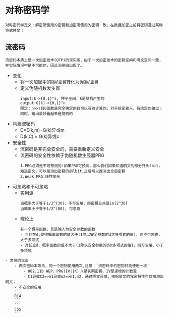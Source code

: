 # 对称密码学
    对称密码学定义：解密所使用的密钥和加密所使用的密钥一致，在数据加密之前将密钥通过某种方式共享；
    
## 流密码
    流密码本质上是一次加密技术(OTP)的现实版，由于一次加密技术的密钥空间和明文空间一致，在实际情况中是不可能的，因此流密码出现了。
  - 变化<br>
    - 将一次加密中的`随机密钥`转化为`伪随机密钥`
    - 定义伪随机数发生器
       ```
       input:k->{0,1}^s, 种子空间，k是随机产生的
       output:G(k)->{0,1}^n
       限定：n>>s且G函数是完全确定的且可以有效计算的，对于给定输入，有给定的输出；
       同时，输出最好看起来是随机的
       ```
  - 构建流密码
    - C=E(k,m)=G(k)异或m
    - D(k,C) = G(k)异或c
  - 安全性
    - 流密码是非完全安全的，需要重新定义安全
    - 流密码的安全性依赖于伪随机数生辰器PRG
        ```
        1.PRG必须是不可预测的:如果PRG可预测，那么我们如果知道明文的部分开头lbit，知道密文，可以推测出密钥的前lbit,之后可以推测出全部密钥
        2.Weak PRG:线性同余
        ```
   - 可忽略和不可忽略
        - 实用派
            ```
            当概率大于等于1/2^(30)，不可忽略，即密钥总共是1G(2^30)
            当概率小于等于1/2^(80), 可忽略
            ```
        - 理论上
            ```
            有一个概率函数，其是输入为安全参数的函数
            - 当存在d,使得概率函数的值大于(1除以安全参数的d次多项式的值)，则不可忽略，大于多项式
            - 对任意d，概率函数的值不大于(1除以安全参数的d次多项式的值)，则可忽略，小于多项式
            ```
    - 常见的攻击
        - 两次密码本攻击，同一个密钥使用两次,注意：`流密码中的密钥只能使用一次`
            - 802.11b WEP，PRG(IV||K),k是长期密钥，IV是递增的计数量
            - C1异或C2=>m1异或m2=>m1,m2，通过明文异或，根据英文的冗余特性可以推测出明文；
        - 不安全的应用
        ```
        RC4
        ```
        ```
        CSS
        ```
